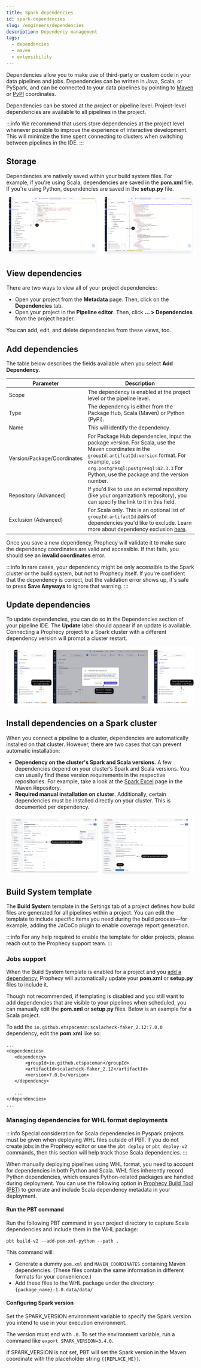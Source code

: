 ```yaml
---
title: Spark dependencies
id: spark-dependencies
slug: /engineers/dependencies
description: Dependency management
tags:
  - dependencies
  - maven
  - extensibility
---
```


Dependencies allow you to make use of third-party or custom code in your data pipelines and jobs. Dependencies can be
written in Java, Scala, or PySpark, and can be connected to your data pipelines by pointing
to [Maven](https://mvnrepository.com/) or [PyPI](https://pypi.org/) coordinates.

Dependencies can be stored at the project or pipeline level. Project-level dependencies are available to all pipelines in the project.

:::info
We recommend that users store dependencies at the project level whenever possible to improve the experience of interactive development. This will minimize the time spent connecting to clusters when switching between pipelines in the IDE.
:::

## Storage

Dependencies are natively saved within your build system files. For example, if you're using Scala, dependencies are saved in the
**pom.xml** file. If you're using Python, dependencies are saved in the **setup.py** file.

![Storage code for Scala and Python](img/dependencies-storage.png)

## View dependencies

There are two ways to view all of your project dependencies:

- Open your project from the **Metadata** page. Then, click on the **Dependencies** tab.
- Open your project in the **Pipeline editor**. Then, click **… > Dependencies** from the project header.

You can add, edit, and delete dependencies from these views, too.

## Add dependencies

The table below describes the fields available when you select **Add Dependency**.

| Parameter                   | Description                                                                                                                                                                                                                                                                             |
| --------------------------- | --------------------------------------------------------------------------------------------------------------------------------------------------------------------------------------------------------------------------------------------------------------------------------------- |
| Scope                       | The dependency is enabled at the project level or the pipeline level.                                                                                                                                                                                                                   |
| Type                        | The dependency is either from the Package Hub, Scala (Maven) or Python (PyPi).                                                                                                                                                                                                          |
| Name                        | This will identify the dependency.                                                                                                                                                                                                                                                      |
| Version/Package/Coordinates | For Package Hub dependencies, input the package version. For Scala, use the Maven coordinates in the `groupId:artifcatId:version` format. For example, use `org.postgresql:postgresql:42.3.3` For Python, use the package and the version number.                                       |
| Repository (Advanced)       | If you'd like to use an external repository (like your organization’s repository), you can specify the link to it in this field.                                                                                                                                                        |
| Exclusion (Advanced)        | For Scala only. This is an optional list of `groupId:artifactId` pairs of dependencies you'd like to exclude. Learn more about dependency exclusion [here](https://maven.apache.org/guides/introduction/introduction-to-optional-and-excludes-dependencies.html#dependency-exclusions). |

Once you save a new dependency, Prophecy will validate it to make sure the dependency coordinates are valid and accessible. If
that fails, you should see an **invalid coordinates** error.

:::info
In rare cases, your dependency might be only accessible to the Spark cluster or the build system, but not to Prophecy
itself. If you're confident that the dependency is correct, but the validation error shows up, it's safe to press **Save
Anyways** to ignore that warning.
:::

## Update dependencies

To update dependencies, you can do so in the Dependencies section of your pipeline IDE. The **Update** label should appear if an update is available. Connecting a Prophecy project to a Spark cluster with a different dependency version will prompt a cluster restart.

![Update dependencies](./img/synth_0_2_proph_reqiuirements.png)

## Install dependencies on a Spark cluster

When you connect a pipeline to a cluster, dependencies are automatically installed on that cluster. However, there are two cases that can prevent automatic installation:

- **Dependency on the cluster's Spark and Scala versions.** A few dependencies depend on your cluster’s Spark and Scala versions. You can usually find these version requirements in the respective repositories. For example, take a look at the [Spark Excel](https://mvnrepository.com/artifact/com.crealytics/spark-excel) page in the Maven Repository.
- **Required manual installation on cluster**. Additionally, certain dependencies must be installed directly on your cluster. This is documented per dependency.

![Update Spark cluster](./img/synth_0_1_requirements.png)

## Build System template

The **Build System** template in the Settings tab of a project defines how build files are generated for all pipelines within a project. You can edit the template to include specific items you need during the build process—for example, adding the JaCoCo plugin to enable coverage report generation.

:::info
For any help required to enable the template for older projects, please reach out to the Prophecy support team.
:::

### Jobs support

When the Build System template is enabled for a project and you [add a dependency](#add-dependencies), Prophecy will automatically update your **pom.xml** or **setup.py** files to include it.

Though not recommended, if templating is disabled and you still want to add dependencies that are visible to your pipelines when scheduled, you can manually edit the **pom.xml** or **setup.py** files. Below is an example for a Scala project.

To add the `io.github.etspaceman:scalacheck-faker_2.12:7.0.0` dependency, edit the **pom.xml** like so:

```
...
<dependencies>
   <dependency>
       <groupId>io.github.etspaceman</groupId>
       <artifactId>scalacheck-faker_2.12</artifactId>
       <version>7.0.0</version>
   </dependency>

   ...
</dependencies>
...
```

### Managing dependencies for WHL format deployments

:::info
Special consideration for Scala dependencies in Pyspark projects must be given when deploying WHL files outside of PBT.
If you do not create jobs in the Prophecy editor or use the `pbt deploy` or `pbt deploy-v2` commands, then this
section will help track those Scala dependencies.
:::

When manually deploying pipelines using WHL format, you need to account for dependencies in both Python and Scala.
WHL files inherently record Python dependencies, which ensures Python-related packages are handled during deployment.
You can use the following option in [Prophecy Build Tool (PBT)](docs/ci-cd/prophecy-build-tool/prophecy-build-tool.md) to
generate and include Scala dependency metadata in your deployment.

#### Run the PBT command

Run the following PBT command in your project directory to capture Scala dependencies and include them in the WHL package:

```
pbt build-v2 --add-pom-xml-python --path .
```

This command will:

- Generate a dummy `pom.xml` and `MAVEN_COORDINATES` containing Maven dependencies.
  (These files contain the same information in different formats for your convenience.)
- Add these files to the WHL package under the directory: `{package_name}-1.0.data/data/`

#### Configuring Spark version

Set the SPARK_VERSION environment variable to specify the Spark version you intend to use in your execution environment.

The version must end with `.0`. To set the environment variable, run a command like `export SPARK_VERSION=3.4.0`.

If SPARK_VERSION is not set, PBT will set the Spark version in the Maven coordinate with the placeholder string `{{REPLACE_ME}}`.
